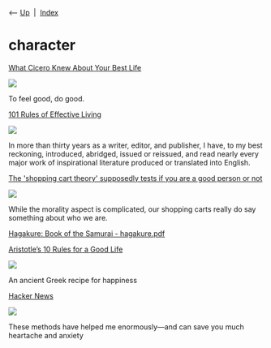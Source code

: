 <div class="nav">

⟵ [Up](index.html)  \|  [Index](index.html)

</div>

# character

<div class="cards">

<div class="card">

<div class="card-title">

[What Cicero Knew About Your Best
Life](https://www.theatlantic.com/ideas/archive/2025/07/cicero-happiness-best-life/683376/?utm_source=feed)

</div>

<div class="card-image">

[![](https://cdn.theatlantic.com/thumbor/dAEzFw_BKLziQHwVMfp3OISlJP4=/0x98:2995x1658/1200x625/media/img/mt/2025/07/HowToBuildALife248/original.jpg)](https://www.theatlantic.com/ideas/archive/2025/07/cicero-happiness-best-life/683376/?utm_source=feed)

</div>

To feel good, do good.

</div>

<div class="card">

<div class="card-title">

[101 Rules of Effective
Living](https://mitchhorowitz.substack.com/p/101-rules-of-effective-living?utm_source=post-banner&utm_medium=web&utm_campaign=posts-open-in-app&triedRedirect=true)

</div>

<div class="card-image">

[![](https://substackcdn.com/image/fetch/w_1200,h_600,c_fill,f_jpg,q_auto:good,fl_progressive:steep,g_auto/https%3A%2F%2Fsubstack-post-media.s3.amazonaws.com%2Fpublic%2Fimages%2F3e7a4f41-b1ea-402c-b38f-8d4efc6f4e78_800x1375.jpeg)](https://mitchhorowitz.substack.com/p/101-rules-of-effective-living?utm_source=post-banner&utm_medium=web&utm_campaign=posts-open-in-app&triedRedirect=true)

</div>

In more than thirty years as a writer, editor, and publisher, I have, to
my best reckoning, introduced, abridged, issued or reissued, and read
nearly every major work of inspirational literature produced or
translated into English.

</div>

<div class="card">

<div class="card-title">

[The 'shopping cart theory' supposedly tests if you are a good person or
not](https://www.good.is/the-shopping-cart-theory-supposedly-tests-if-you-are-a-good-person-or-not)

</div>

<div class="card-image">

[![](https://d1uky1dtpry8e9.cloudfront.net/687919/uploads/be2c7ee0-fbba-11ee-8e70-ad55d3b44338_800_420.jpeg)](https://www.good.is/the-shopping-cart-theory-supposedly-tests-if-you-are-a-good-person-or-not)

</div>

While the morality aspect is complicated, our shopping carts really do
say something about who we are.

</div>

<div class="card">

<div class="card-title">

[Hagakure: Book of the Samurai -
hagakure.pdf](https://ia804603.us.archive.org/27/items/hagakure/hagakure.pdf)

</div>

</div>

<div class="card">

<div class="card-title">

[Aristotle’s 10 Rules for a Good
Life](https://www.theatlantic.com/ideas/archive/2023/08/aristotle-10-rules-happy-life/674905)

</div>

<div class="card-image">

[![](https://cdn.theatlantic.com/thumbor/SZwkdR2-a6tLwHDIuyPSmpNL-jw=/0x64:2995x1624/1200x625/media/img/mt/2023/08/HowToBuildALife149/original.jpg)](https://www.theatlantic.com/ideas/archive/2023/08/aristotle-10-rules-happy-life/674905)

</div>

An ancient Greek recipe for happiness

</div>

<div class="card">

<div class="card-title">

[Hacker
News](https://tedgioia.substack.com/p/my-8-best-techniques-for-evaluating)

</div>

<div class="card-image">

[![](https://substackcdn.com/image/fetch/w_1200,h_600,c_fill,f_jpg,q_auto:good,fl_progressive:steep,g_auto/https%3A%2F%2Fsubstack-post-media.s3.amazonaws.com%2Fpublic%2Fimages%2Faeb866b3-12f9-444f-a9df-d7ba9e34b83e_632x480.webp)](https://tedgioia.substack.com/p/my-8-best-techniques-for-evaluating)

</div>

These methods have helped me enormously—and can save you much heartache
and anxiety

</div>

</div>
